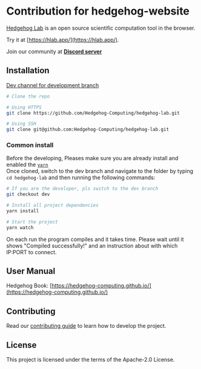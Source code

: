# Contribution for hedgehog-website

[Hedgehog Lab](https://hlab.app/) is an open source scientific computation tool in the browser.

Try it at [https://hlab.app/](https://hlab.app/).

Join our community at [**Discord server**](https://discord.com/invite/Ty896QK3aT)

## Installation

[Dev channel for development branch](https://github.com/Hedgehog-Computing/hedgehog-lab/tree/dev)

```bash
# Clone the repo

# Using HTTPS
git clone https://github.com/Hedgehog-Computing/hedgehog-lab.git

# Using SSH
git clone git@github.com:Hedgehog-Computing/hedgehog-lab.git
```

### Common install

Before the developing, Pleases make sure you are already install and enabled the [`yarn`](https://yarnpkg.com/)  
Once cloned, switch to the dev branch and navigate to the folder by typing `cd hedgehog-lab` and then running the
following commands:

```bash
# If you are the developer, pls switch to the dev branch
git checkout dev

# Install all project dependencies
yarn install

# Start the project
yarn watch
```

On each run the program compiles and it takes time. Please wait until it shows "Compiled successfully!" and an
instruction about with which IP:PORT to connect.

## User Manual

Hedgehog Book: [https://hedgehog-computing.github.io/](https://hedgehog-computing.github.io/)



## Contributing

Read our [contributing guide](https://github.com/Hedgehog-Computing/hedgehog-lab/blob/dev/CONTRIBUTING.md) to learn how to develop the project.

## License

This project is licensed under the terms of the Apache-2.0 License.